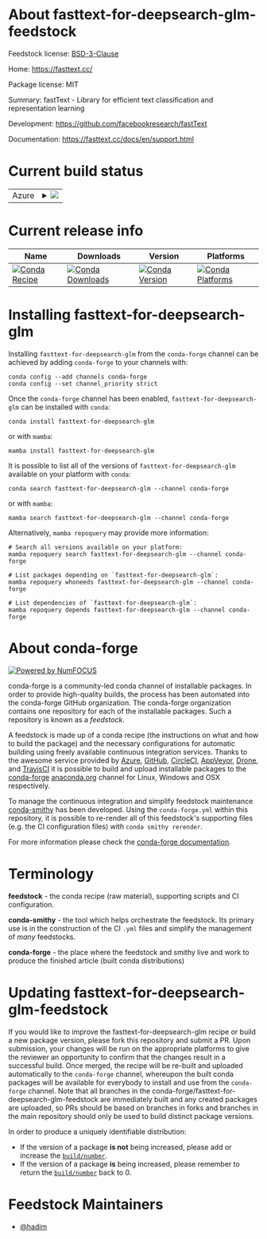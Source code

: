 About fasttext-for-deepsearch-glm-feedstock
===========================================

Feedstock license: [BSD-3-Clause](https://github.com/conda-forge/fasttext-for-deepsearch-glm-feedstock/blob/main/LICENSE.txt)

Home: https://fasttext.cc/

Package license: MIT

Summary: fastText - Library for efficient text classification and representation learning

Development: https://github.com/facebookresearch/fastText

Documentation: https://fasttext.cc/docs/en/support.html

Current build status
====================


<table>
    
  <tr>
    <td>Azure</td>
    <td>
      <details>
        <summary>
          <a href="https://dev.azure.com/conda-forge/feedstock-builds/_build/latest?definitionId=23853&branchName=main">
            <img src="https://dev.azure.com/conda-forge/feedstock-builds/_apis/build/status/fasttext-for-deepsearch-glm-feedstock?branchName=main">
          </a>
        </summary>
        <table>
          <thead><tr><th>Variant</th><th>Status</th></tr></thead>
          <tbody><tr>
              <td>linux_64_numpy1.22python3.10.____cpython</td>
              <td>
                <a href="https://dev.azure.com/conda-forge/feedstock-builds/_build/latest?definitionId=23853&branchName=main">
                  <img src="https://dev.azure.com/conda-forge/feedstock-builds/_apis/build/status/fasttext-for-deepsearch-glm-feedstock?branchName=main&jobName=linux&configuration=linux%20linux_64_numpy1.22python3.10.____cpython" alt="variant">
                </a>
              </td>
            </tr><tr>
              <td>linux_64_numpy1.22python3.9.____cpython</td>
              <td>
                <a href="https://dev.azure.com/conda-forge/feedstock-builds/_build/latest?definitionId=23853&branchName=main">
                  <img src="https://dev.azure.com/conda-forge/feedstock-builds/_apis/build/status/fasttext-for-deepsearch-glm-feedstock?branchName=main&jobName=linux&configuration=linux%20linux_64_numpy1.22python3.9.____cpython" alt="variant">
                </a>
              </td>
            </tr><tr>
              <td>linux_64_numpy1.23python3.11.____cpython</td>
              <td>
                <a href="https://dev.azure.com/conda-forge/feedstock-builds/_build/latest?definitionId=23853&branchName=main">
                  <img src="https://dev.azure.com/conda-forge/feedstock-builds/_apis/build/status/fasttext-for-deepsearch-glm-feedstock?branchName=main&jobName=linux&configuration=linux%20linux_64_numpy1.23python3.11.____cpython" alt="variant">
                </a>
              </td>
            </tr><tr>
              <td>linux_64_numpy1.26python3.12.____cpython</td>
              <td>
                <a href="https://dev.azure.com/conda-forge/feedstock-builds/_build/latest?definitionId=23853&branchName=main">
                  <img src="https://dev.azure.com/conda-forge/feedstock-builds/_apis/build/status/fasttext-for-deepsearch-glm-feedstock?branchName=main&jobName=linux&configuration=linux%20linux_64_numpy1.26python3.12.____cpython" alt="variant">
                </a>
              </td>
            </tr><tr>
              <td>osx_64_numpy1.22python3.10.____cpython</td>
              <td>
                <a href="https://dev.azure.com/conda-forge/feedstock-builds/_build/latest?definitionId=23853&branchName=main">
                  <img src="https://dev.azure.com/conda-forge/feedstock-builds/_apis/build/status/fasttext-for-deepsearch-glm-feedstock?branchName=main&jobName=osx&configuration=osx%20osx_64_numpy1.22python3.10.____cpython" alt="variant">
                </a>
              </td>
            </tr><tr>
              <td>osx_64_numpy1.22python3.9.____cpython</td>
              <td>
                <a href="https://dev.azure.com/conda-forge/feedstock-builds/_build/latest?definitionId=23853&branchName=main">
                  <img src="https://dev.azure.com/conda-forge/feedstock-builds/_apis/build/status/fasttext-for-deepsearch-glm-feedstock?branchName=main&jobName=osx&configuration=osx%20osx_64_numpy1.22python3.9.____cpython" alt="variant">
                </a>
              </td>
            </tr><tr>
              <td>osx_64_numpy1.23python3.11.____cpython</td>
              <td>
                <a href="https://dev.azure.com/conda-forge/feedstock-builds/_build/latest?definitionId=23853&branchName=main">
                  <img src="https://dev.azure.com/conda-forge/feedstock-builds/_apis/build/status/fasttext-for-deepsearch-glm-feedstock?branchName=main&jobName=osx&configuration=osx%20osx_64_numpy1.23python3.11.____cpython" alt="variant">
                </a>
              </td>
            </tr><tr>
              <td>osx_64_numpy1.26python3.12.____cpython</td>
              <td>
                <a href="https://dev.azure.com/conda-forge/feedstock-builds/_build/latest?definitionId=23853&branchName=main">
                  <img src="https://dev.azure.com/conda-forge/feedstock-builds/_apis/build/status/fasttext-for-deepsearch-glm-feedstock?branchName=main&jobName=osx&configuration=osx%20osx_64_numpy1.26python3.12.____cpython" alt="variant">
                </a>
              </td>
            </tr>
          </tbody>
        </table>
      </details>
    </td>
  </tr>
</table>

Current release info
====================

| Name | Downloads | Version | Platforms |
| --- | --- | --- | --- |
| [![Conda Recipe](https://img.shields.io/badge/recipe-fasttext--for--deepsearch--glm-green.svg)](https://anaconda.org/conda-forge/fasttext-for-deepsearch-glm) | [![Conda Downloads](https://img.shields.io/conda/dn/conda-forge/fasttext-for-deepsearch-glm.svg)](https://anaconda.org/conda-forge/fasttext-for-deepsearch-glm) | [![Conda Version](https://img.shields.io/conda/vn/conda-forge/fasttext-for-deepsearch-glm.svg)](https://anaconda.org/conda-forge/fasttext-for-deepsearch-glm) | [![Conda Platforms](https://img.shields.io/conda/pn/conda-forge/fasttext-for-deepsearch-glm.svg)](https://anaconda.org/conda-forge/fasttext-for-deepsearch-glm) |

Installing fasttext-for-deepsearch-glm
======================================

Installing `fasttext-for-deepsearch-glm` from the `conda-forge` channel can be achieved by adding `conda-forge` to your channels with:

```
conda config --add channels conda-forge
conda config --set channel_priority strict
```

Once the `conda-forge` channel has been enabled, `fasttext-for-deepsearch-glm` can be installed with `conda`:

```
conda install fasttext-for-deepsearch-glm
```

or with `mamba`:

```
mamba install fasttext-for-deepsearch-glm
```

It is possible to list all of the versions of `fasttext-for-deepsearch-glm` available on your platform with `conda`:

```
conda search fasttext-for-deepsearch-glm --channel conda-forge
```

or with `mamba`:

```
mamba search fasttext-for-deepsearch-glm --channel conda-forge
```

Alternatively, `mamba repoquery` may provide more information:

```
# Search all versions available on your platform:
mamba repoquery search fasttext-for-deepsearch-glm --channel conda-forge

# List packages depending on `fasttext-for-deepsearch-glm`:
mamba repoquery whoneeds fasttext-for-deepsearch-glm --channel conda-forge

# List dependencies of `fasttext-for-deepsearch-glm`:
mamba repoquery depends fasttext-for-deepsearch-glm --channel conda-forge
```


About conda-forge
=================

[![Powered by
NumFOCUS](https://img.shields.io/badge/powered%20by-NumFOCUS-orange.svg?style=flat&colorA=E1523D&colorB=007D8A)](https://numfocus.org)

conda-forge is a community-led conda channel of installable packages.
In order to provide high-quality builds, the process has been automated into the
conda-forge GitHub organization. The conda-forge organization contains one repository
for each of the installable packages. Such a repository is known as a *feedstock*.

A feedstock is made up of a conda recipe (the instructions on what and how to build
the package) and the necessary configurations for automatic building using freely
available continuous integration services. Thanks to the awesome service provided by
[Azure](https://azure.microsoft.com/en-us/services/devops/), [GitHub](https://github.com/),
[CircleCI](https://circleci.com/), [AppVeyor](https://www.appveyor.com/),
[Drone](https://cloud.drone.io/welcome), and [TravisCI](https://travis-ci.com/)
it is possible to build and upload installable packages to the
[conda-forge](https://anaconda.org/conda-forge) [anaconda.org](https://anaconda.org/)
channel for Linux, Windows and OSX respectively.

To manage the continuous integration and simplify feedstock maintenance
[conda-smithy](https://github.com/conda-forge/conda-smithy) has been developed.
Using the ``conda-forge.yml`` within this repository, it is possible to re-render all of
this feedstock's supporting files (e.g. the CI configuration files) with ``conda smithy rerender``.

For more information please check the [conda-forge documentation](https://conda-forge.org/docs/).

Terminology
===========

**feedstock** - the conda recipe (raw material), supporting scripts and CI configuration.

**conda-smithy** - the tool which helps orchestrate the feedstock.
                   Its primary use is in the construction of the CI ``.yml`` files
                   and simplify the management of *many* feedstocks.

**conda-forge** - the place where the feedstock and smithy live and work to
                  produce the finished article (built conda distributions)


Updating fasttext-for-deepsearch-glm-feedstock
==============================================

If you would like to improve the fasttext-for-deepsearch-glm recipe or build a new
package version, please fork this repository and submit a PR. Upon submission,
your changes will be run on the appropriate platforms to give the reviewer an
opportunity to confirm that the changes result in a successful build. Once
merged, the recipe will be re-built and uploaded automatically to the
`conda-forge` channel, whereupon the built conda packages will be available for
everybody to install and use from the `conda-forge` channel.
Note that all branches in the conda-forge/fasttext-for-deepsearch-glm-feedstock are
immediately built and any created packages are uploaded, so PRs should be based
on branches in forks and branches in the main repository should only be used to
build distinct package versions.

In order to produce a uniquely identifiable distribution:
 * If the version of a package **is not** being increased, please add or increase
   the [``build/number``](https://docs.conda.io/projects/conda-build/en/latest/resources/define-metadata.html#build-number-and-string).
 * If the version of a package **is** being increased, please remember to return
   the [``build/number``](https://docs.conda.io/projects/conda-build/en/latest/resources/define-metadata.html#build-number-and-string)
   back to 0.

Feedstock Maintainers
=====================

* [@hadim](https://github.com/hadim/)

